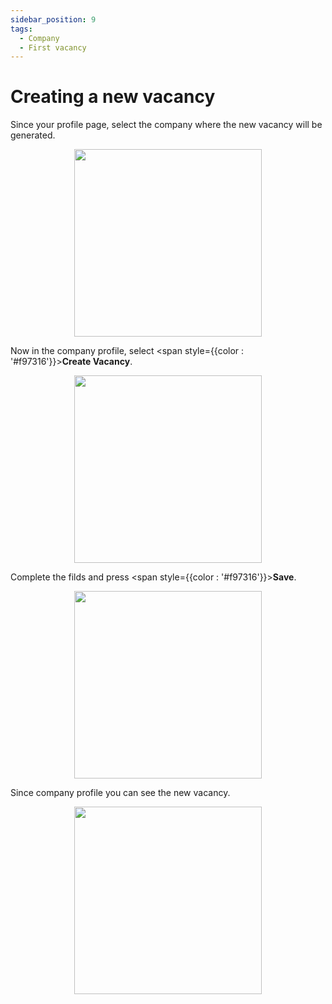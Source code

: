 ```yaml
---
sidebar_position: 9
tags:
  - Company
  - First vacancy
---
```


# Creating a new vacancy

Since your profile page, select the company where the new vacancy will be generated.

<p align="center">
  <img src="/img/create-company-profile/manage-company-profile.png" width="300" />
</p>

Now in the company profile, select <span style={{color : '#f97316'}}>**Create Vacancy**</span>.

<p align="center">
  <img src="/img/create-vacancy/create-vacancy.png" width="300" />
</p>

Complete the filds and press <span style={{color : '#f97316'}}>**Save**</span>.

<p align="center">
  <img src="/img/create-vacancy/create-vacancy-2.png" width="300" />
</p>

Since company profile you can see the new vacancy.

<p align="center">
  <img src="/img/create-vacancy/vacancy.png" width="300" />
</p>
